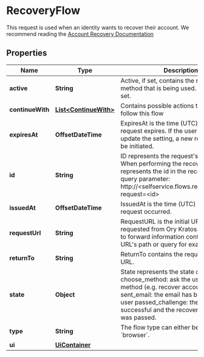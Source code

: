 

# RecoveryFlow

This request is used when an identity wants to recover their account.  We recommend reading the [Account Recovery Documentation](../self-service/flows/password-reset-account-recovery)

## Properties

| Name | Type | Description | Notes |
|------------ | ------------- | ------------- | -------------|
|**active** | **String** | Active, if set, contains the recovery method that is being used. It is initially not set. |  [optional] |
|**continueWith** | [**List&lt;ContinueWith&gt;**](ContinueWith.md) | Contains possible actions that could follow this flow |  [optional] |
|**expiresAt** | **OffsetDateTime** | ExpiresAt is the time (UTC) when the request expires. If the user still wishes to update the setting, a new request has to be initiated. |  |
|**id** | **String** | ID represents the request&#39;s unique ID. When performing the recovery flow, this represents the id in the recovery ui&#39;s query parameter: http://&lt;selfservice.flows.recovery.ui_url&gt;?request&#x3D;&lt;id&gt; |  |
|**issuedAt** | **OffsetDateTime** | IssuedAt is the time (UTC) when the request occurred. |  |
|**requestUrl** | **String** | RequestURL is the initial URL that was requested from Ory Kratos. It can be used to forward information contained in the URL&#39;s path or query for example. |  |
|**returnTo** | **String** | ReturnTo contains the requested return_to URL. |  [optional] |
|**state** | **Object** | State represents the state of this request:  choose_method: ask the user to choose a method (e.g. recover account via email) sent_email: the email has been sent to the user passed_challenge: the request was successful and the recovery challenge was passed. |  |
|**type** | **String** | The flow type can either be &#x60;api&#x60; or &#x60;browser&#x60;. |  |
|**ui** | [**UiContainer**](UiContainer.md) |  |  |



